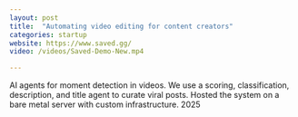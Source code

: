 ```yaml
---
layout: post
title:  "Automating video editing for content creators"
categories: startup
website: https://www.saved.gg/
video: /videos/Saved-Demo-New.mp4

---
```

AI agents for moment detection in videos. We use a scoring, classification, description, and title agent to curate viral posts. Hosted the system on a bare metal server with custom infrastructure. 2025
<!--more-->
